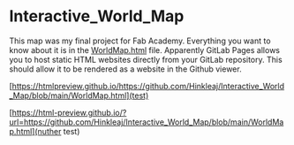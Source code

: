 # Interactive_World_Map
This map was my final project for Fab Academy. Everything you want to know about it is in the [WorldMap.html](WorldMap.html) file. Apparently GitLab Pages allows you to host static HTML websites directly from your GitLab repository. This should allow it to be rendered as a website in the Github viewer.

[https://htmlpreview.github.io/https://github.com/Hinkleaj/Interactive_World_Map/blob/main/WorldMap.html](test)

[https://html-preview.github.io/?url=https://github.com/Hinkleaj/Interactive_World_Map/blob/main/WorldMap.html](nuther test)